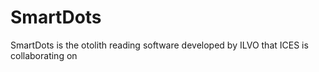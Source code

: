 # SmartDots
SmartDots is the otolith reading software developed by ILVO that ICES is collaborating on
